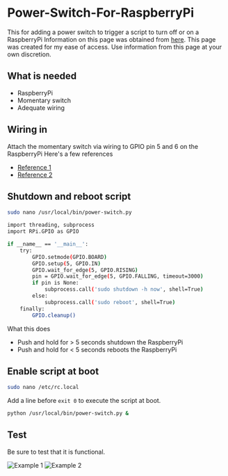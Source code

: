 # Power-Switch-For-RaspberryPi
This for adding a power switch to trigger a script to turn off or on a RaspberryPi
Information on this page was obtained from [here](https://scribles.net/adding-power-switch-on-raspberry-pi).
This page was created for my ease of access.  Use information from this page at your own discretion.   

## What is needed
* RaspberryPi
* Momentary switch
* Adequate wiring

## Wiring in
Attach the momentary switch via wiring to GPIO pin 5 and 6 on the RaspberryPi
Here's a few references
* [Reference 1](https://pinout.xyz/#)
* [Reference 2](https://pimylifeup.com/raspberry-pi-pinout/)

## Shutdown and reboot script
```bash
sudo nano /usr/local/bin/power-switch.py
```
```bash
import threading, subprocess
import RPi.GPIO as GPIO

if __name__ == '__main__':
    try:
        GPIO.setmode(GPIO.BOARD)
        GPIO.setup(5, GPIO.IN)
        GPIO.wait_for_edge(5, GPIO.RISING)
        pin = GPIO.wait_for_edge(5, GPIO.FALLING, timeout=3000)
        if pin is None:
            subprocess.call('sudo shutdown -h now', shell=True)
        else:
            subprocess.call('sudo reboot', shell=True)
    finally:
        GPIO.cleanup()
```
What this does
* Push and hold for > 5 seconds shutdown the RaspberryPi
* Push and hold for < 5 seconds reboots the RaspberryPi

## Enable script at boot
```bash
sudo nano /etc/rc.local
```

Add a line before ````exit 0```` to execute the script at boot.

```bash
python /usr/local/bin/power-switch.py &
````

## Test
Be sure to test that it is functional. 

![Example 1](https://i.postimg.cc/502dq2gT/1.jpg)
![Example 2](https://scribles.net/wp-content/uploads/2017/12/power-switch-768x338.png)

